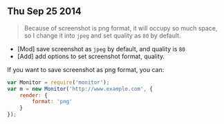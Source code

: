 ## Thu Sep 25 2014

> Because of screenshot is png format, it will occupy so much space, so I change it into ``jpeg`` and set quality as ``80`` by default.

* [Mod] save screenshot as ``jpeg`` by default, and quality is ``80``
* [Add] add options to set screenshot format, quality.

If you want to save screenshot as png format, you can:


```javascript
var Monitor = require('monitor');
var m = new Monitor('http://www.example.com', {
    render: {
        format: 'png'
    }
});
```